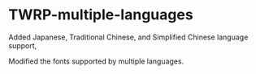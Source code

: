 # TWRP-multiple-languages

Added Japanese, Traditional Chinese, and Simplified Chinese language support,

Modified the fonts supported by multiple languages.
